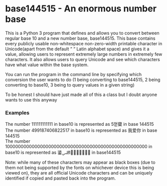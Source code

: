 # base144515 - An enormous number base
This is a Python 3 program that defines and allows you to convert between regular base 10 and a new number base, base144515. This base contains every publicly usable non-whitespace non-zero-width printable character in Unicode(apart from the default “ “ Latin alphabet space) and gives it a value, allowing users to represent extremely large numbers in extremely few characters. It also allows users to query Unicode and see which characters have what value within the base system. 

You can run the program in the command line by specifying which conversion the user wants to do (1 being converting to base144515, 2 being converting to base10, 3 being to query values in a given string)

To be honest I should have just made all of this a class but I doubt anyone wants to use this anyway

### Examples
The number 111111111111 in base10 is represented as 5먿糵 in base 144515 <br/>
The number 499187406822517 in base10 is represented as 我爱你 in base 144515 <br/>
The number 1000000000000000000000000000000000000000000000000000 in base10 is represented as 鋈ﴢ𖮀𰀽撾敜𥟀𡵭𣭲𬓝 in base144515 <br/>

Note: while many of these characters may appear as black boxes (due to them not being supported by the fonts on whichever device this is being viewed on), they are all official Unicode characters and can be uniquely identified if copied and pasted back into the program.

